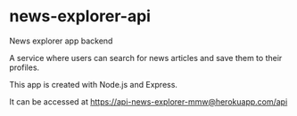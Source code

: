 # news-explorer-api

News explorer app backend

A service where users can search for news articles and save them to their profiles.

This app is created with Node.js and Express.

It can be accessed at <https://api-news-explorer-mmw@herokuapp.com/api>
